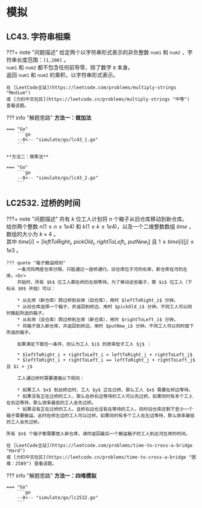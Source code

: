 # 模拟

## LC43. 字符串相乘

???+ note "问题描述"
    给定两个以字符串形式表示的非负整数 `num1` 和 `num2` ，字符串长度范围：`[1,200]` 。<br>
    `num1` 和 `num2` 都不包含任何前导零，除了数字 `0` 本身。<br>
    返回 `num1` 和 `num2` 的乘积，以字符串形式表示。

    在 [LeetCode主站](https://leetcode.com/problems/multiply-strings "Medium")
    或 [力扣中文社区](https://leetcode.cn/problems/multiply-strings "中等") 查看该题。

??? info "解题思路"
    **方法一：做加法**

    === "Go"
        ```go
        --8<-- "simulate/go/lc43_1.go"
        ```

    **方法二：做乘法**

    === "Go"
        ```go
        --8<-- "simulate/go/lc43_2.go"
        ```

## LC2532. 过桥的时间

???+ note "问题描述"
    共有 $k$ 位工人计划将 $n$ 个箱子从旧仓库移动到新仓库。<br>
    给你两个整数 $n(1≤n≤1e4)$ 和 $k(1≤k≤1e4)$，以及一个二维整数数组 $time$ ，数组的大小为 $k \times 4$ 。<br>
    其中 $time[i] = [leftToRight_i,\ pickOld_i,\ rightToLeft_i,\ putNew_i]$ 且 $1≤time[i][j]≤1e3$ 。

    ??? quote "箱子搬运规则"
        一条河将两座仓库分隔，只能通过一座桥通行。旧仓库位于河的右岸，新仓库在河的左岸。<br>
        开始时，所有 $k$ 位工人都在桥的左侧等待。为了移动这些箱子，第 $i$ 位工人（下标从 $0$ 开始）可以：

        * 从左岸（新仓库）跨过桥到右岸（旧仓库），用时 $leftToRight_i$ 分钟。
        * 从旧仓库选择一个箱子，并返回到桥边，用时 $pickOld_i$ 分钟。不同工人可以同时搬起所选的箱子。
        * 从右岸（旧仓库）跨过桥到左岸（新仓库），用时 $rightToLeft_i$ 分钟。
        * 将箱子放入新仓库，并返回到桥边，用时 $putNew_i$ 分钟。不同工人可以同时放下所选的箱子。
        
        如果满足下面任一条件，则认为工人 $i$ 的效率低于工人 $j$ ：

        * $leftToRight_i + rightToLeft_i > leftToRight_j + rightToLeft_j$
        * $leftToRight_i + rightToLeft_i == leftToRight_j + rightToLeft_j$ 且 $i > j$
        
        工人通过桥时需要遵循以下规则：

        * 如果工人 $x$ 到达桥边时，工人 $y$ 正在过桥，那么工人 $x$ 需要在桥边等待。
        * 如果没有正在过桥的工人，那么在桥右边等待的工人可以先过桥。如果同时有多个工人在右边等待，那么效率最低的工人会先过桥。
        * 如果没有正在过桥的工人，且桥右边也没有在等待的工人，同时旧仓库还剩下至少一个箱子需要搬运，此时在桥左边的工人可以过桥。如果同时有多个工人在左边等待，那么效率最低的工人会先过桥。
    
    所有 $n$ 个箱子都需要放入新仓库，请你返回最后一个搬运箱子的工人到达河左岸的时间。

    在 [LeetCode主站](https://leetcode.com/problems/time-to-cross-a-bridge "Hard")
    或 [力扣中文社区](https://leetcode.cn/problems/time-to-cross-a-bridge "困难：2589") 查看该题。

??? info "解题思路"
    **方法一：四堆模拟**

    === "Go"
        ```go
        --8<-- "simulate/go/lc2532.go"
        ```
